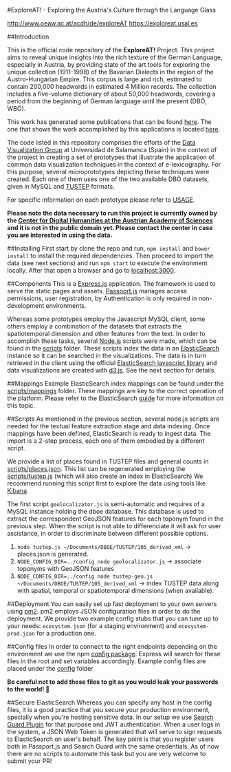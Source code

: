 #ExploreAT! - Exploring the Austria's Culture through the Language Glass 


http://www.oeaw.ac.at/acdh/de/exploreAT
<a href="https://exploreat.usal.es">https://exploreat.usal.es</a>

##Introduction 

This is the official code repository of the **ExploreAT!** Project. 
This project aims to reveal unique insights into the rich texture of the German Language, especially in Austria, by providing state of the art tools for exploring the unique collection (1911-1998) of the Bavarian Dialects in the region of the Austro-Hungarian Empire. This corpus is large and rich, estimated to contain 200,000 headwords in estimated 4 Million records. The collection includes a five-volume dictionary of about 50,000 headwords, covering a period from the beginning of German language until the present (DBÖ, WBÖ).

This work has generated some publications that can be found [here](https://exploreat.usal.es/our-publications). The one that shows the work accomplished by this applications is located [here](https://exploreat.usal.es/publication/spatio-temporal-visual-analysis-tool-historical-dictionaries).

The code listed in this repository comprises the efforts of the [Data Visualization Group](http://vis.usal.es/) at Universidad de Salamanca (Spain) in the context of the project in creating a set of prototypes that illustrate the application of common data visualization techniques in the context of e-lexicography. 
For this purpose, several microprototypes depicting these techniques were created. Each one of them uses one of the two available DBÖ datasets, given in MySQL and [TUSTEP](https://tustep.wikispaces.com/TUSTEP-Wiki) formats.

For specific information on each prototype please refer to [USAGE](documentation/USAGE.md).

**Please note the data necessary to run this project is currently owned by the [Center for Digital Humanities at the Austrian Academy of Sciences](http://www.oeaw.ac.at/acdh/) and it is not in the public domain yet. Please contact the center in case you are interested in using the data.**

##Installing
First start by clone the repo and run, `npm install` and `bower install` to install the required dependencies.
Then proceed to import the data (see next sections) and run ``npm start`` to execute the environment locally. After that open a browser
and go to [localhost:3000](http://localhost:3000). 


##Components
This is a [Express.js](https://expressjs.com/) application. The framework is used to serve the static pages and assets. [Passport.js](http://passportjs.org) manages access permissions, user registration, by 
Authentication is only required in non-development environments. 
 
Whereas some prototypes employ the Javascript MySQL client, some others employ a combination of the datasets that extracts the spatiotemporal dimension and other features from the text.
In order to accomplish these tasks, several [Node.js](https://github.com/nodejs/node) scripts were made, which can be found in the [scripts](scripts/) folder. These scripts index the data in an [ElasticSearch](https://elastic.co/) instance so it can be searched
in the visualizations. The data is in turn retrieved in the client using the official [ElasticSearch javascript library](https://www.elastic.co/guide/en/elasticsearch/client/javascript-api/current/index.html) and data visualizations are created with [d3.js](https://d3js.org).
See the next section for details.
 
 
##Mappings
 Example ElasticSearch index mappings can be found under the [scripts/mappings](scripts/mappings) folder. These mappings are key to the correct operation of the platform.
 Please refer to the ElasticSearch [guide](https://www.elastic.co/guide/en/elasticsearch/reference/current/mapping.html) for more information on this topic.

##Scripts
As mentioned in the previous section, several node.js scripts are needed for the textual feature extraction stage and data indexing. Once mappings have been defined, 
 ElasticSearch is ready to ingest data. The import is a 2-step process, each one of them embodied by a different script. 

 We provide a list of places found in TUSTEP files and general counts in [scripts/places.json](scripts/places.json). This list can be regenerated employing the [scripts/tustep.js](scripts/tustep.js) (which will also create an index in ElasticSearch)
 We recommend running this script first to explore the data using tools like [Kibana](https://www.elastic.co/products/kibana). 
 
The first script ``geolocalizator.js`` is semi-automatic and requires of a MySQL instance holding the dboe database. This database is used to extract the correspondent GeoJSON features for each toponym found in the previous step.
   When the script is not able to differenciate it will ask for user assistance, in order to discriminate between different possible options. 

1. ``node tustep.js ~/Documents/DBOE/TUSTEP/105_derived_xml`` -> places.json is generated.
2. ``NODE_CONFIG_DIR=../config node geolocalizator.js`` -> associate toponyms with GeoJSON features
3. ``NODE_CONFIG_DIR=../config node tustep-geo.js ~/Documents/DBOE/TUSTEP/105_derived_xml`` -> index TUSTEP data along with spatial, temporal or spatiotemporal dimensions (when available).
  

##Deployment
You can easily set up fast deployment to your own servers using [pm2](http://pm2.keymetrics.io/docs/usage/cluster-mode/).
pm2 employs JSON configuration files in order to do the deployment. We provide two example config stubs that you can tune up to your needs: ``ecosystem.json`` (for a
staging environment) and ``ecosystem-prod.json`` for a production one.
 
##Config files
In order to connect to the right endpoints depending on the environment we use the npm [config package](https://www.npmjs.com/package/config).
 Express will search for these files in the root and set variables accordingly. Example config files are placed under the [config](./config) folder 
  
**Be careful not to add these files to git as you would leak your passwords to the world! 🤦**

##Secure ElasticSearch
Whereas you can specify any host in the config files, it is a good practice that you secure your production environment, specially when you're hosting sensitive data.
In our setup we use [Search Guard Plugin](https://github.com/floragunncom/search-guard-ssl) for that purpose and JWT authentication. 
When a user logs in the system, a JSON Web Token is generated that will serve to sign requests to ElasticSearch on user's behalf. The key point is that you register 
users both in Passport.js and Search Guard with the same credentials. As of now there are no scripts to automate this task but you are very welcome to submit your PR!